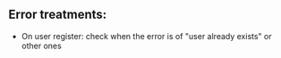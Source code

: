 ## Error treatments:
- On user register: check when the error is of "user already exists" or other ones 
